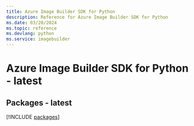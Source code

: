 ```yaml
---
title: Azure Image Builder SDK for Python
description: Reference for Azure Image Builder SDK for Python
ms.date: 03/20/2024
ms.topic: reference
ms.devlang: python
ms.service: imagebuilder
---
```

# Azure Image Builder SDK for Python - latest
## Packages - latest
[!INCLUDE [packages](image-builder-index.md)]